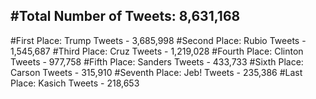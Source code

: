 #Total Number of Tweets: 8,631,168 
---
#First Place: Trump Tweets - 3,685,998
#Second Place: Rubio Tweets - 1,545,687
#Third Place: Cruz Tweets - 1,219,028
#Fourth Place: Clinton Tweets - 977,758
#Fifth Place: Sanders Tweets - 433,733
#Sixth Place: Carson Tweets - 315,910
#Seventh Place: Jeb! Tweets - 235,386
#Last Place: Kasich Tweets - 218,653
